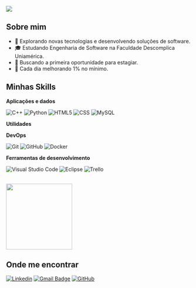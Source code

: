 ![](https://komarev.com/ghpvc/?username=clenioborgesx&color=006bed)

## Sobre mim

- 🤔 Explorando novas tecnologias e desenvolvendo soluções de software.
- 🎓 Estudando Engenharia de Software na Faculdade Descomplica Uniamérica.
- 💼 Buscando a primeira oportunidade para estagiar.
- 🌱 Cada dia melhorando 1% no mínimo.

## Minhas Skills

**Aplicações e dados**

![C++](https://img.shields.io/badge/-C++-333333?style=flat&logo=C%2B%2B&logoColor=00599C)
![Python](https://img.shields.io/badge/-Python-333333?style=flat&logo=Python)
![HTML5](https://img.shields.io/badge/-HTML5-333333?style=flat&logo=HTML5)
![CSS](https://img.shields.io/badge/-CSS-333333?style=flat&logo=CSS3&logoColor=1572B6)
![MySQL](https://img.shields.io/badge/-MySQL-333333?style=flat&logo=mysql)

**Utilidades**



**DevOps**

![Git](https://img.shields.io/badge/-Git-333333?style=flat&logo=git)
![GitHub](https://img.shields.io/badge/-GitHub-333333?style=flat&logo=github)
![Docker](https://img.shields.io/badge/-Docker-333333?style=flat&logo=docker)

**Ferramentas de desenvolvimento**

![Visual Studio Code](https://img.shields.io/badge/-Visual%20Studio%20Code-333333?style=flat&logo=visual-studio-code&logoColor=007ACC)
![Eclipse](https://img.shields.io/badge/-Eclipse-333333?style=flat&logo=eclipse-ide&logoColor=2C2255)
![Trello](https://img.shields.io/badge/-Trello-333333?style=flat&logo=trello&logoColor=007ACC)

<br/>

<a href="https://github.com/clenioborgesx" title="Perfil do Clênio Borges">
  <img height="180em" src="https://github-readme-stats.vercel.app/api?username=clenioborgesx&theme=dracula&show_icons=true" />
</a>

## Onde me encontrar

[![Linkedin](https://img.shields.io/badge/-ClenioBorges-blue?style=flat-square&logo=Linkedin&logoColor=white&link=https://www.linkedin.com/in/cl%C3%AAnio-borges-867737109/)](https://www.linkedin.com/in/cl%C3%AAnio-borges-867737109/)
[![Gmail Badge](https://img.shields.io/badge/-cbbf@discente.ifpe.edu.br-006bed?style=flat-square&logo=Gmail&logoColor=white&link=mailto:cbbf@discente.ifpe.edu.br)](mailto:cbbf@discente.ifpe.edu.br)
[![GitHub](https://img.shields.io/github/followers/clenioborgesx?label=follow&style=social)](https://github.com/clenioborgesx)

